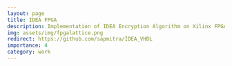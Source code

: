 ```yaml
---
layout: page
title: IDEA FPGA
description: Implementation of IDEA Encryption Algorithm on Xilinx FPGA
img: assets/img/fpgalattice.png
redirect: https://github.com/sapmitra/IDEA_VHDL
importance: 4
category: work
---
```


